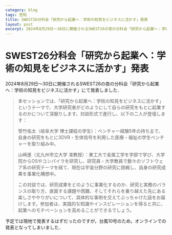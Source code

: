 ```yaml
---
category: blog
tags: 告知
title: SWEST26分科会「研究から起業へ：学術の知見をビジネスに活かす」発表
layout: post
excerpt: 2024年8月29日〜30日に開催されるSWEST26の夜の分科会「研究から起業へ：学術の知見をビジネスに活かす」にて発表しました．
---
```

# SWEST26分科会「研究から起業へ：学術の知見をビジネスに活かす」発表

2024年8月29日〜30日に開催されるSWEST26の夜の分科会「研究から起業へ：学術の知見をビジネスに活かす」にて発表しました．

> 本セッションでは、「研究から起業へ：学術の知見をビジネスに活かす」というテーマで、大学研究者がどのようにして自らの研究をもとに起業するのかについて深掘りします。対談形式で進行し、以下の二人が登壇します：
> 
> 笹竹佑太（岐阜大学 博士課程の学生）：ベンチャー経験5年の持ち主で、自身の研究をもとに3DVR・生体信号を利用した医療・福祉の学生ベンチャーを取り組み中。
> 
> 山崎進（北九州市立大学 准教授）：東工大で金属工学を学部で学び、大学院からOSやコンパイラを研究し、研究員・大学教員で数々のソフトウェア系の研究テーマを経て、現在は宇宙分野の研究に挑戦し、自身の研究成果を事業化構想中。
> 
> この対談では、研究成果をどのように事業化するのか、研究と実務のバランスの取り方、直面する課題や困難、そしてそれらを乗り越えた先にある楽しさややりがいについて、具体的な事例を交えてぶっちゃけた話をお届けします。参加者は、実践的な知識やインスピレーションを得ると共に、起業へのモチベーションを高めることができるでしょう。

予定では現地で発表するはずだったのですが，台風10号のため，オンラインでの発表となってしまいました．